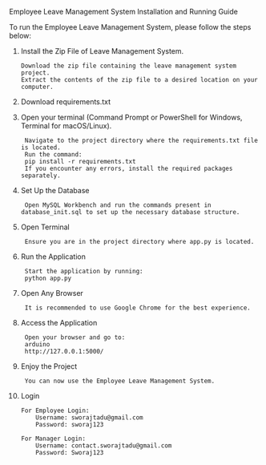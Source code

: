 Employee Leave Management System Installation and Running Guide

To run the Employee Leave Management System, please follow the steps below:

1. Install the Zip File of Leave Management System.

       Download the zip file containing the leave management system project.
       Extract the contents of the zip file to a desired location on your computer.

2. Download requirements.txt

3. Open your terminal (Command Prompt or PowerShell for Windows, Terminal for macOS/Linux).

        Navigate to the project directory where the requirements.txt file is located.
        Run the command:
        pip install -r requirements.txt
        If you encounter any errors, install the required packages separately.

4. Set Up the Database

        Open MySQL Workbench and run the commands present in database_init.sql to set up the necessary database structure.

5. Open Terminal

        Ensure you are in the project directory where app.py is located.

6. Run the Application

        Start the application by running:
        python app.py

7. Open Any Browser

        It is recommended to use Google Chrome for the best experience.

8. Access the Application

        Open your browser and go to:
        arduino
        http://127.0.0.1:5000/

9. Enjoy the Project

        You can now use the Employee Leave Management System.

10. Login

        For Employee Login:
            Username: sworajtadu@gmail.com
            Password: sworaj123

        For Manager Login:
            Username: contact.sworajtadu@gmail.com
            Password: Sworaj123